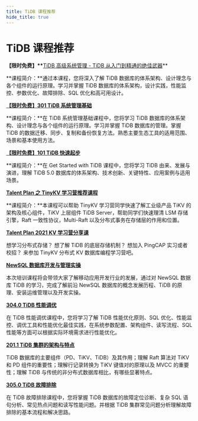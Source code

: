 ```yaml
---
title: TiDB 课程推荐
hide_title: true
---
```


# TiDB 课程推荐

**【限时免费】\*\***[TiDB 高级系统管理 - TiDB 从入门到精通的绝佳武器](https://learn.pingcap.com/learner/course/120005)\*\*

**课程简介：**通过本课程，您将深入了解 TiDB 数据库的体系架构、设计理念与各个组件的运行原理。学习并掌握 TiDB 数据库的体系架构，设计实践，性能监控、参数优化、故障排除、SQL 优化和高可用设计。

**[【限时免费】301 TiDB 系统管理基础](https://learn.pingcap.com/learner/course/30002)**

**课程简介：**在 TiDB 系统管理基础课程中，您将学习 TiDB 数据库的体系架构、设计理念与各个组件的运行原理。学习并掌握 TiDB 数据库的管理。掌握 TiDB 的数据迁移、同步、复制和备份恢复方法。熟悉主要生态工具的适用范围、场景和基本使用方法。

**[【限时免费】101 TiDB 快速起步](https://learn.pingcap.com/learner/course/6)**

**课程简介：**在 Get Started with TiDB 课程中，您将学习 TiDB 由来、发展与演进，理解 TiDB 5.0 数据库的体系架构、技术创新、关键特性、应用案例与适用场景。

**[Talent Plan 之 TinyKV 学习营推荐课程](https://learn.pingcap.com/learner/course/390002)**

**课程简介：**本课程可以帮助 TinyKV 学习营同学快速了解工业级产品 TiKV 的架构及核心组件，TiKV 上层组件 TiDB Server，帮助同学们快速理清 LSM 存储引擎，Raft 一致性协议，Multi-Raft 以及分布式事务在存储层的作用和位置。

**[Talent Plan 2021 KV 学习营分享课](https://learn.pingcap.com/learner/course/510001)**

想学习分布式存储？ 想了解 TiDB 的底层存储机制？ 想加入 PingCAP 实习或者校招？ 来参加 TinyKV 分布式 KV 数据库编程学习营吧。

**[NewSQL 数据库开发与管理实操](https://learn.pingcap.com/learner/course/540001)**

本次培训课程将会带领大家了解移动应用开发行业的发展，通过对 NewSQL 数据库 TiDB 的学习，完成了解前沿 NewSQL 数据库的概念发展历程、TiDB 的原理、安装运维管理以及开发实操。

**[304.0 TiDB 性能调优](https://learn.pingcap.com/learner/course/570012)**

在 TiDB 性能调优课程中，您将学习了解 TiDB 性能优化原则、SQL 优化、性能监控、调优工具和性能优化最佳实践，在系统参数配置、架构组件、读写流程、SQL 性能等方面可以根据实际环境需求进行性能优化。

**[201.1 TiDB 集群的架构与特点](https://learn.pingcap.com/learner/course/600003)**

TiDB 数据库的主要组件（PD、TiKV、TiDB）及其作用；理解 Raft 算法对 TiKV 和 PD 组件的重要性；理解行记录转换为 TiKV 键值对的原理以及 MVCC 的重要性；理解 TiDB 与传统的非分布式数据库相比，有哪些显著特点。

**[305.0 TiDB 故障排除](https://learn.pingcap.com/learner/course/690007)**

在 TiDB 故障排除课程中，您将掌握 TiDB 数据库的故障定位诊断、复杂 SQL 语句分析、常见热点问题和读写性能问题。并根据 TiDB 集群常见问题分析理解故障排除的基本流程和解决思路。
